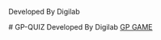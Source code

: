 <p>Developed By Digilab</p>
# GP-QUIZ 
Developed By Digilab <a href="https://digilabteam.github.io/GPQUIZ13/">GP GAME </a>
